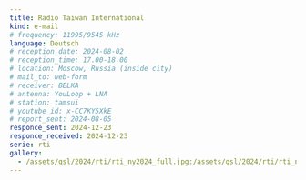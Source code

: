 ```yaml
---
title: Radio Taiwan International
kind: e-mail
# frequency: 11995/9545 kHz
language: Deutsch
# reception_date: 2024-08-02
# reception_time: 17.00-18.00
# location: Moscow, Russia (inside city)
# mail_to: web-form
# receiver: BELKA
# antenna: YouLoop + LNA
# station: tamsui
# youtube_id: x-CC7KY5XkE
# report_sent: 2024-08-05
responce_sent: 2024-12-23
responce_received: 2024-12-23
serie: rti
gallery:
  - /assets/qsl/2024/rti/rti_ny2024_full.jpg:/assets/qsl/2024/rti/rti_ny2024_small.jpg
---
```

